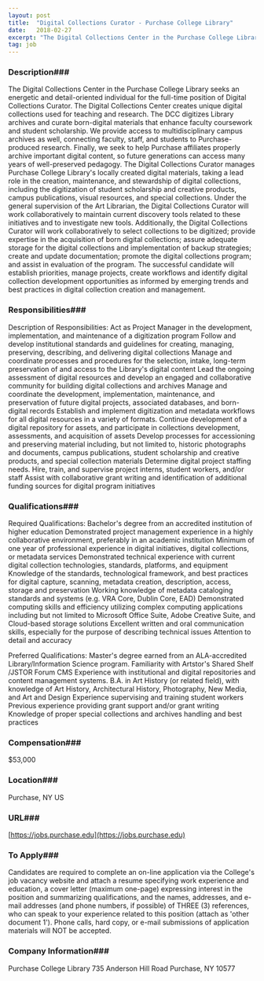 ```yaml
---
layout: post
title:  "Digital Collections Curator - Purchase College Library"
date:   2018-02-27
excerpt: "The Digital Collections Center in the Purchase College Library seeks an energetic and detail-oriented individual for the full-time position of Digital Collections Curator. The Digital Collections Center creates unique digital collections used for teaching and research. The DCC digitizes Library archives and curate born-digital materials that enhance faculty coursework and..."
tag: job
---
```


### Description###

The Digital Collections Center in the Purchase College Library seeks an energetic and detail-oriented individual for the full-time position of Digital Collections Curator. The Digital Collections Center creates unique digital collections used for teaching and research. The DCC digitizes Library archives and curate born-digital materials that enhance faculty coursework and student scholarship. We provide access to multidisciplinary campus archives as well, connecting faculty, staff, and students to Purchase-produced research. Finally, we seek to help Purchase affiliates properly archive important digital content, so future generations can access many years of well-preserved pedagogy. 
The Digital Collections Curator manages Purchase College Library's locally created digital materials, taking a lead role in the creation, maintenance, and stewardship of digital collections, including the digitization of student scholarship and creative products, campus publications, visual resources, and special collections. Under the general supervision of the Art Librarian, the Digital Collections Curator will work collaboratively to maintain current discovery tools related to these initiatives and to investigate new tools. Additionally, the Digital Collections Curator will work collaboratively to select collections to be digitized; provide expertise in the acquisition of born digital collections; assure adequate storage for the digital collections and implementation of backup strategies; create and update documentation; promote the digital collections program; and assist in evaluation of the program. The successful candidate will establish priorities, manage projects, create workflows and identify digital collection development opportunities as informed by emerging trends and best practices in digital collection creation and management. 


### Responsibilities###

Description of Responsibilities: 
Act as Project Manager in the development, implementation, and maintenance of a digitization program 
Follow and develop institutional standards and guidelines for creating, managing, preserving, describing, and delivering digital collections 
Manage and coordinate processes and procedures for the selection, intake, long-term preservation of and access to the Library's digital content 
Lead the ongoing assessment of digital resources and develop an engaged and collaborative community for building digital collections and archives 
Manage and coordinate the development, implementation, maintenance, and preservation of future digital projects, associated databases, and born-digital records 
Establish and implement digitization and metadata workflows for all digital resources in a variety of formats. 
Continue development of a digital repository for assets, and participate in collections development, assessments, and acquisition of assets 
Develop processes for accessioning and preserving material including, but not limited to, historic photographs and documents, campus publications, student scholarship and creative products, and special collection materials
Determine digital project staffing needs. Hire, train, and supervise project interns, student workers, and/or staff 
Assist with collaborative grant writing and identification of additional funding sources for digital program initiatives  


### Qualifications###

Required Qualifications: 
Bachelor's degree from an accredited institution of higher education 
Demonstrated project management experience in a highly collaborative environment, preferably in an academic institution 
Minimum of one year of professional experience in digital initiatives, digital collections, or metadata services 
Demonstrated technical experience with current digital collection technologies, standards, platforms, and equipment 
Knowledge of the standards, technological framework, and best practices for digital capture, scanning, metadata creation, description, access, storage and preservation 
Working knowledge of metadata cataloging standards and systems (e.g. VRA Core, Dublin Core, EAD) 
Demonstrated computing skills and efficiency utilizing complex computing applications including but not limited to Microsoft Office Suite, Adobe Creative Suite, and Cloud-based storage solutions 
Excellent written and oral communication skills, especially for the purpose of describing technical issues 
Attention to detail and accuracy 

Preferred Qualifications: 
Master's degree earned from an ALA-accredited Library/Information Science program. 
Familiarity with Artstor's Shared Shelf /JSTOR Forum CMS 
Experience with institutional and digital repositories and content management systems. 
B.A. in Art History (or related field), with knowledge of Art History, Architectural History, Photography, New Media, and Art and Design 
Experience supervising and training student workers 
Previous experience providing grant support and/or grant writing 
Knowledge of proper special collections and archives handling and best practices 



### Compensation###

$53,000


### Location###

Purchase, NY US


### URL###

[https://jobs.purchase.edu](https://jobs.purchase.edu)

### To Apply###

Candidates are required to complete an on-line application via the College's job vacancy website and attach a resume specifying work experience and education, a cover letter (maximum one-page) expressing interest in the position and summarizing qualifications, and the names, addresses, and e-mail addresses (and phone numbers, if possible) of THREE (3) references, who can speak to your experience related to this position (attach as 'other document 1'). Phone calls, hard copy, or e-mail submissions of application materials will NOT be accepted.  


### Company Information###

Purchase College Library 
735 Anderson Hill Road
Purchase, NY 10577



